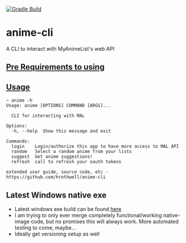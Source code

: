 [![Gradle Build](https://github.com/hrothwell/anime-cli/actions/workflows/gradle.yml/badge.svg)](https://github.com/hrothwell/anime-cli/actions/workflows/gradle.yml)

# anime-cli
A CLI to interact with MyAnimeList's web API

## [Pre Requirements to using](../../wiki/Pre-Requirements)

## [Usage](../../wiki/Usage)
``` 
~ anime -h
Usage: anime [OPTIONS] COMMAND [ARGS]...

  CLI for interacting with MAL

Options:
  -h, --help  Show this message and exit

Commands:
  login    Login/authorize this app to have more access to MAL API
  random   Select a random anime from your lists
  suggest  Get anime suggestions!
  refresh  call to refresh your oauth tokens

extended user guide, source code, etc - https://github.com/hrothwell/anime-cli
```

## Latest Windows native exe
- Latest windows exe build can be found [here](./native-image-items/build-results/anime.exe)
- I am trying to only ever merge completely functional/working native-image code, but no promises this will always work. More automated testing to come, maybe...
- Ideally get versioning setup as well
